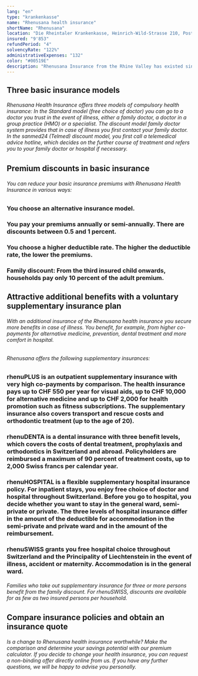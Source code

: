 ```yaml
---
lang: "en"
type: "krankenkasse"
name: "Rhenusana health insurance"
shortName: "Rhenusana"
location: "Die Rheintaler Krankenkasse, Heinrich-Wild-Strasse 210, Postfach, 9435 Heerbrugg"
insured: "9'853"
refundPeriod: "4"
solvencyRate: "122%"
administrativeExpenses: "132"
color: "#00519E"
description: "Rhenusana Insurance from the Rhine Valley has existed since 1944 and was founded as a company health insurance fund. To this day, it offers insurance cover for illness, maternity and accidents. In addition to the compulsory basic insurance, policyholders can also take out various supplementary insurance policies. Our comparison shows whether you can save money by switching to Rhenusana health insurance."
---
```


## Three basic insurance models

###### Rhenusana Health Insurance offers three models of compulsory health insurance: In the Standard model (free choice of doctor) you can go to a doctor you trust in the event of illness, either a family doctor, a doctor in a group practice (HMO) or a specialist. The discount model family doctor system provides that in case of illness you first contact your family doctor. In the sanmed24 (Telmed) discount model, you first call a telemedical advice hotline, which decides on the further course of treatment and refers you to your family doctor or hospital if necessary.

## Premium discounts in basic insurance

###### You can reduce your basic insurance premiums with Rhenusana Health Insurance in various ways:

### You choose an alternative insurance model.

### You pay your premiums annually or semi-annually. There are discounts between 0.5 and 1 percent.

### You choose a higher deductible rate. The higher the deductible rate, the lower the premiums.

### Family discount: From the third insured child onwards, households pay only 10 percent of the adult premium.

## Attractive additional benefits with a voluntary supplementary insurance plan

###### With an additional insurance of the Rhenusana health insurance you secure more benefits in case of illness. You benefit, for example, from higher co-payments for alternative medicine, prevention, dental treatment and more comfort in hospital.

###### Rhenusana offers the following supplementary insurances:

### rhenuPLUS is an outpatient supplementary insurance with very high co-payments by comparison. The health insurance pays up to CHF 550 per year for visual aids, up to CHF 10,000 for alternative medicine and up to CHF 2,000 for health promotion such as fitness subscriptions. The supplementary insurance also covers transport and rescue costs and orthodontic treatment (up to the age of 20).

### rhenuDENTA is a dental insurance with three benefit levels, which covers the costs of dental treatment, prophylaxis and orthodontics in Switzerland and abroad. Policyholders are reimbursed a maximum of 90 percent of treatment costs, up to 2,000 Swiss francs per calendar year.

### rhenuHOSPITAL is a flexible supplementary hospital insurance policy. For inpatient stays, you enjoy free choice of doctor and hospital throughout Switzerland. Before you go to hospital, you decide whether you want to stay in the general ward, semi-private or private. The three levels of hospital insurance differ in the amount of the deductible for accommodation in the semi-private and private ward and in the amount of the reimbursement.

### rhenuSWISS grants you free hospital choice throughout Switzerland and the Principality of Liechtenstein in the event of illness, accident or maternity. Accommodation is in the general ward.

###### Families who take out supplementary insurance for three or more persons benefit from the family discount. For rhenuSWISS, discounts are available for as few as two insured persons per household.

## Compare insurance policies and obtain an insurance quote

###### Is a change to Rhenusana health insurance worthwhile? Make the comparison and determine your savings potential with our premium calculator. If you decide to change your health insurance, you can request a non-binding offer directly online from us. If you have any further questions, we will be happy to advise you personally.
